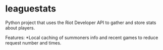 leaguestats
===========

Python project that uses the Riot Developer API to gather and store stats about players.

Features:
*Local caching of summoners info and recent games to reduce request number and times.
